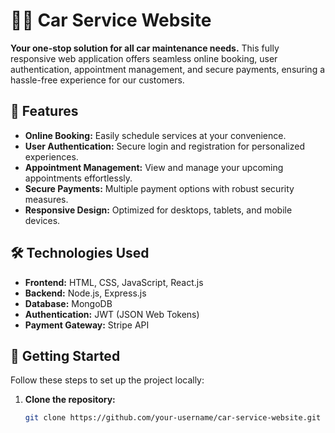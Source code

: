 # 🚗💨 Car Service Website

**Your one-stop solution for all car maintenance needs.** This fully responsive web application offers seamless online booking, user authentication, appointment management, and secure payments, ensuring a hassle-free experience for our customers.

## 🌟 Features

- **Online Booking:** Easily schedule services at your convenience.
- **User Authentication:** Secure login and registration for personalized experiences.
- **Appointment Management:** View and manage your upcoming appointments effortlessly.
- **Secure Payments:** Multiple payment options with robust security measures.
- **Responsive Design:** Optimized for desktops, tablets, and mobile devices.

## 🛠️ Technologies Used

- **Frontend:** HTML, CSS, JavaScript, React.js
- **Backend:** Node.js, Express.js
- **Database:** MongoDB
- **Authentication:** JWT (JSON Web Tokens)
- **Payment Gateway:** Stripe API

## 🚀 Getting Started

Follow these steps to set up the project locally:

1. **Clone the repository:**

   ```bash
   git clone https://github.com/your-username/car-service-website.git
